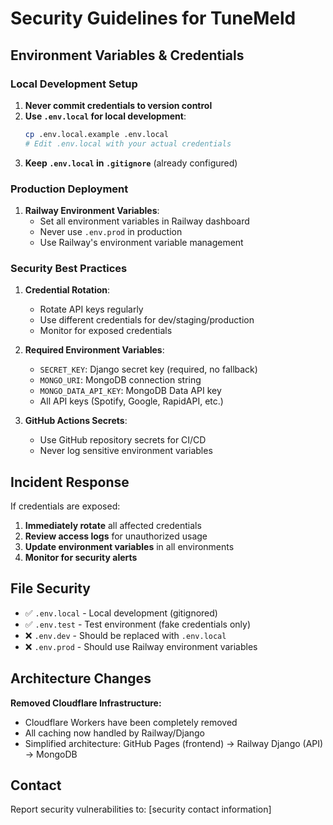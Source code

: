 # Security Guidelines for TuneMeld

## Environment Variables & Credentials

### Local Development Setup

1. **Never commit credentials to version control**
2. **Use `.env.local` for local development**:
   ```bash
   cp .env.local.example .env.local
   # Edit .env.local with your actual credentials
   ```
3. **Keep `.env.local` in `.gitignore`** (already configured)

### Production Deployment

1. **Railway Environment Variables**:
   - Set all environment variables in Railway dashboard
   - Never use `.env.prod` in production
   - Use Railway's environment variable management

### Security Best Practices

1. **Credential Rotation**:
   - Rotate API keys regularly
   - Use different credentials for dev/staging/production
   - Monitor for exposed credentials

2. **Required Environment Variables**:
   - `SECRET_KEY`: Django secret key (required, no fallback)
   - `MONGO_URI`: MongoDB connection string
   - `MONGO_DATA_API_KEY`: MongoDB Data API key
   - All API keys (Spotify, Google, RapidAPI, etc.)

3. **GitHub Actions Secrets**:
   - Use GitHub repository secrets for CI/CD
   - Never log sensitive environment variables

## Incident Response

If credentials are exposed:
1. **Immediately rotate** all affected credentials
2. **Review access logs** for unauthorized usage
3. **Update environment variables** in all environments
4. **Monitor for security alerts**

## File Security

- ✅ `.env.local` - Local development (gitignored)
- ✅ `.env.test` - Test environment (fake credentials only)
- ❌ `.env.dev` - Should be replaced with `.env.local`
- ❌ `.env.prod` - Should use Railway environment variables

## Architecture Changes

**Removed Cloudflare Infrastructure:**
- Cloudflare Workers have been completely removed
- All caching now handled by Railway/Django
- Simplified architecture: GitHub Pages (frontend) → Railway Django (API) → MongoDB

## Contact

Report security vulnerabilities to: [security contact information]